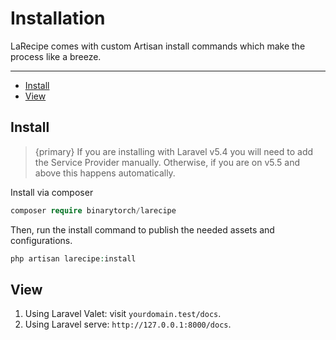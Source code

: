 # Installation

LaRecipe comes with custom Artisan install commands which make the process like a breeze.

---

- [Install](#install)
- [View](#view)

<a name="install"></a>
## Install

> {primary} If you are installing with Laravel v5.4 you will need to add the Service Provider manually. Otherwise, if you are on v5.5 and above this happens automatically.


Install via composer

```php
composer require binarytorch/larecipe
```

Then, run the install command to publish the needed assets and configurations.

```php
php artisan larecipe:install
```

<a name="view"></a>
## View

1. Using Laravel Valet: visit `yourdomain.test/docs`.
2. Using Laravel serve: `http://127.0.0.1:8000/docs`.

